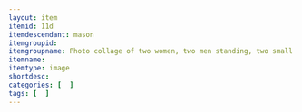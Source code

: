 ```yaml
---
layout: item
itemid: 11d
itemdescendant: mason
itemgroupid: 
itemgroupname: Photo collage of two women, two men standing, two small girls in white dresses, man and young boy in oval shape
itemname: 
itemtype: image
shortdesc: 
categories: [  ]
tags: [  ]
---
```







